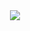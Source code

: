 <div align="center">
  <img src="https://github.com/user-attachments/assets/c47977fb-d708-4837-a20f-c8d90a3b38a6" />
</div>

<!--
**jiwon2030/jiwon2030** is a ✨ _special_ ✨ repository because its `README.md` (this file) appears on your GitHub profile.

Here are some ideas to get you started:

- 🔭 I’m currently working on ...
- 🌱 I’m currently learning ...
- 👯 I’m looking to collaborate on ...
- 🤔 I’m looking for help with ...
- 💬 Ask me about ...
- 📫 How to reach me: ...
- 😄 Pronouns: ...
- ⚡ Fun fact: ...
-->
